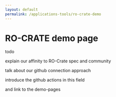 ```yaml
---
layout: default
permalink: /applications-tools/ro-crate-demo
---
```


# RO-CRATE demo page

todo 

explain our affinity to RO-Crate spec and community 

talk about our github connection approach

introduce the github actions in this field

and link to the demo-pages